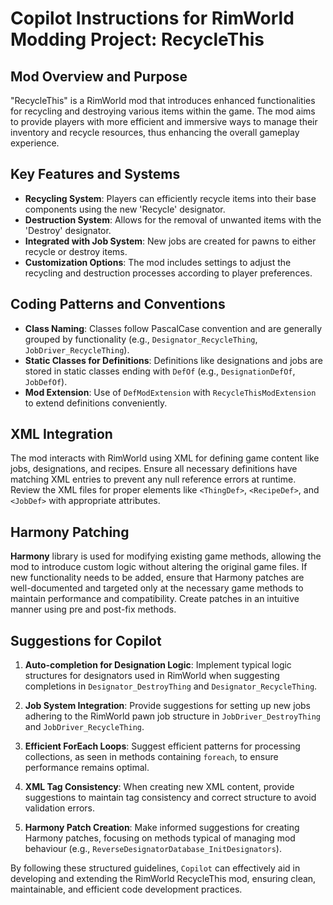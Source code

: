 # Copilot Instructions for RimWorld Modding Project: RecycleThis

## Mod Overview and Purpose

"RecycleThis" is a RimWorld mod that introduces enhanced functionalities for recycling and destroying various items within the game. The mod aims to provide players with more efficient and immersive ways to manage their inventory and recycle resources, thus enhancing the overall gameplay experience.

## Key Features and Systems

- **Recycling System**: Players can efficiently recycle items into their base components using the new 'Recycle' designator.
- **Destruction System**: Allows for the removal of unwanted items with the 'Destroy' designator.
- **Integrated with Job System**: New jobs are created for pawns to either recycle or destroy items.
- **Customization Options**: The mod includes settings to adjust the recycling and destruction processes according to player preferences.

## Coding Patterns and Conventions

- **Class Naming**: Classes follow PascalCase convention and are generally grouped by functionality (e.g., `Designator_RecycleThing`, `JobDriver_RecycleThing`).
- **Static Classes for Definitions**: Definitions like designations and jobs are stored in static classes ending with `DefOf` (e.g., `DesignationDefOf`, `JobDefOf`).
- **Mod Extension**: Use of `DefModExtension` with `RecycleThisModExtension` to extend definitions conveniently.

## XML Integration

The mod interacts with RimWorld using XML for defining game content like jobs, designations, and recipes. Ensure all necessary definitions have matching XML entries to prevent any null reference errors at runtime. Review the XML files for proper elements like `<ThingDef>`, `<RecipeDef>`, and `<JobDef>` with appropriate attributes.

## Harmony Patching

**Harmony** library is used for modifying existing game methods, allowing the mod to introduce custom logic without altering the original game files. If new functionality needs to be added, ensure that Harmony patches are well-documented and targeted only at the necessary game methods to maintain performance and compatibility. Create patches in an intuitive manner using pre and post-fix methods.

## Suggestions for Copilot

1. **Auto-completion for Designation Logic**: Implement typical logic structures for designators used in RimWorld when suggesting completions in `Designator_DestroyThing` and `Designator_RecycleThing`.
   
2. **Job System Integration**: Provide suggestions for setting up new jobs adhering to the RimWorld pawn job structure in `JobDriver_DestroyThing` and `JobDriver_RecycleThing`.

3. **Efficient ForEach Loops**: Suggest efficient patterns for processing collections, as seen in methods containing `foreach`, to ensure performance remains optimal.

4. **XML Tag Consistency**: When creating new XML content, provide suggestions to maintain tag consistency and correct structure to avoid validation errors.

5. **Harmony Patch Creation**: Make informed suggestions for creating Harmony patches, focusing on methods typical of managing mod behaviour (e.g., `ReverseDesignatorDatabase_InitDesignators`).

By following these structured guidelines, `Copilot` can effectively aid in developing and extending the RimWorld RecycleThis mod, ensuring clean, maintainable, and efficient code development practices.
